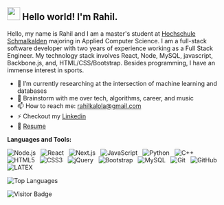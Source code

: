 <h2><img src="https://raw.githubusercontent.com/iampavangandhi/iampavangandhi/master/gifs/Hi.gif" width="30px"> Hello world! I'm Rahil.</h2>

<!--
### Hi there 👋, I am [Rahil](https://rusty-sj.github.io/)! 😁
**rusty-sj/rusty-sj** is a ✨ _special_ ✨ repository because its `README.md` (this file) appears on your GitHub profile.
Here are some ideas to get you started:

- 🔭 I’m currently working on ...
- 🌱 I’m currently learning ...
- 👯 I’m looking to collaborate on ...
- 🤔 I’m looking for help with ...
- 💬 Ask me about ...
- 📫 How to reach me: ...
- 😄 Pronouns: ...
- ⚡ Fun fact: ...
- 🤔 I’m looking for help with Statistics
- 👯 I’m looking to collaborate on ...
-->

Hello, my name is Rahil and I am a master's student at [Hochschule Schmalkalden](https://www.hs-schmalkalden.de/) majoring in Applied Computer Science. I am a full-stack software developer with two years of experience working as a Full Stack Engineer. My technology stack involves React, Node, MySQL, javascript, Backbone.js, and, HTML/CSS/Bootstrap. Besides programming, I have an immense interest in sports.

- 🔭 I’m currently researching at the intersection of machine learning and databases
- 💬 Brainstorm with me over tech, algorithms, career, and music 
- 📫 How to reach me: rahilkalola@gmail.com
- ⚡ Checkout my [Linkedin](www.linkedin.com/in/rahil-kalola)
- 📝 [Resume](https://github.com/rahilkalola17/rahilkalola17/blob/main/Rahil_Resume.pdf)

**Languages and Tools:** 

![Node.js](https://img.shields.io/badge/-Node.js-black?logo=node.js&style=social)&nbsp;&nbsp;
![React](https://img.shields.io/badge/-React-black?logo=react&style=social)&nbsp;&nbsp;
![Next.js](https://img.shields.io/badge/-Next.js-black?logo=next.js&style=social)&nbsp;&nbsp;
![JavaScript](https://img.shields.io/badge/-JavaScript-black?logo=javascript&style=social)&nbsp;&nbsp;
![Python](https://img.shields.io/badge/-Python-black?logo=Python&style=social)&nbsp;&nbsp;
![C++](https://img.shields.io/badge/-C++-black?logo=c%2B%2B&style=social)&nbsp;&nbsp;
![HTML5](https://img.shields.io/badge/-HTML5-black?logo=html5&style=social)&nbsp;&nbsp;
![CSS3](https://img.shields.io/badge/-CSS3-black?logo=css3&style=social)&nbsp;&nbsp;
![jQuery](https://img.shields.io/badge/-jQuery-black?logo=jquery&style=social)&nbsp;&nbsp;
![Bootstrap](https://img.shields.io/badge/-Bootstrap-black?logo=bootstrap&style=social)&nbsp;&nbsp;
![MySQL](https://img.shields.io/badge/-MySQL-black?logo=mysql&style=social)&nbsp;&nbsp;
![Git](https://img.shields.io/badge/-Git-black?logo=git&style=social)&nbsp;&nbsp;
![GitHub](https://img.shields.io/badge/-GitHub-black?logo=github&style=social)&nbsp;&nbsp;
![LATEX](https://img.shields.io/badge/-LATEX-black?logo=latex&style=social)&nbsp;&nbsp;


![Top Languages](https://github-readme-stats.vercel.app/api/top-langs/?username=rahilkalola17&theme=vue-dark&show_icons=true&hide_border=true&layout=compact)

![Visitor Badge](https://visitor-badge.laobi.icu/badge?page_id=rahilkalola17.rahilkalola17)
